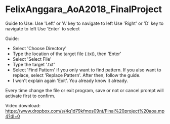 # FelixAnggara_AoA2018_FinalProject
Guide to Use:
Use 'Left' or 'A' key to navigate to left
Use 'Right' or 'D' key to navigate to left
Use 'Enter' to select

Guide:
- Select 'Choose Directory'
- Type the location of the target file (.txt), then 'Enter'
- Select 'Select File'
- Type the target '.txt'
- Select 'Find Pattern' if you only want to find pattern. If you also want to replace,
  select 'Replace Pattern'. After then, follow the guide.
- I won't explain again 'Exit'. You already know it already.

Every time change the file or exit program, save or not or cancel prompt will activate first to confirm.

Video download:
https://www.dropbox.com/s/4q1d79kfmos09nt/Final%20project%20aoa.mp4?dl=0
